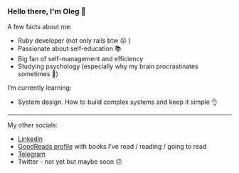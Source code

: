 ### Hello there, I'm Oleg 👋

A few facts about me:
- Ruby developer (not only rails btw :open_mouth: )
- Passionate about self-education :books:
- Big fan of self-management and efficiency
- Studying psychology (especially why my brain procrastinates sometimes 🤷)


I’m currently learning:
- System design. How to build complex systems and keep it simple 👌

---
My other socials:
- [Linkedin](https://www.linkedin.com/in/oleg-tolmashov/)
- [GoodReads profile](https://www.goodreads.com/user/show/99827775-oleg-tolmashov) with books I've read / reading / going to read
- [Telegram](https://t.me/koilas)
- Twitter - not yet but maybe soon 🙃
